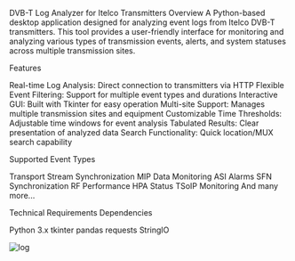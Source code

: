 DVB-T Log Analyzer for Itelco Transmitters
Overview
A Python-based desktop application designed for analyzing event logs from Itelco DVB-T transmitters. This tool provides a user-friendly interface for monitoring and analyzing various types of transmission events, alerts, and system statuses across multiple transmission sites.

Features

Real-time Log Analysis: Direct connection to transmitters via HTTP
Flexible Event Filtering: Support for multiple event types and durations
Interactive GUI: Built with Tkinter for easy operation
Multi-site Support: Manages multiple transmission sites and equipment
Customizable Time Thresholds: Adjustable time windows for event analysis
Tabulated Results: Clear presentation of analyzed data
Search Functionality: Quick location/MUX search capability

Supported Event Types

Transport Stream Synchronization
MIP Data Monitoring
ASI Alarms
SFN Synchronization
RF Performance
HPA Status
TSoIP Monitoring
And many more...

Technical Requirements
Dependencies

Python 3.x
tkinter
pandas
requests
StringIO

![log](https://github.com/user-attachments/assets/03cb795a-b34e-4854-8d84-c346dea3f6c5)

